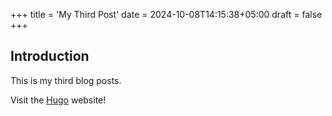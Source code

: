 +++
title = 'My Third Post'
date = 2024-10-08T14:15:38+05:00
draft = false
+++

## Introduction

This is my third blog posts.

Visit the [Hugo](https://gohugo.io) website!
